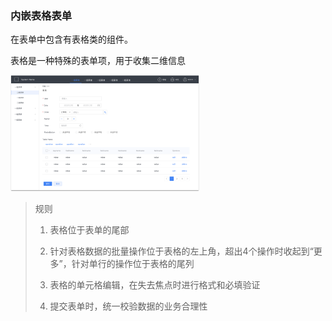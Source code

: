 ### 内嵌表格表单

在表单中包含有表格类的组件。

表格是一种特殊的表单项，用于收集二维信息


<img src="./static/img/templates/form8.png" width="60%"/>


> 规则
>
> 1. 表格位于表单的尾部
>
> 2. 针对表格数据的批量操作位于表格的左上角，超出4个操作时收起到“更多”，针对单行的操作位于表格的尾列
>
> 3. 表格的单元格编辑，在失去焦点时进行格式和必填验证
>
> 4. 提交表单时，统一校验数据的业务合理性